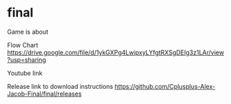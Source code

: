 # final
Game is about

Flow Chart
https://drive.google.com/file/d/1ykGXPg4LwipxyLYfgtRXSgDEIg3z1LAr/view?usp=sharing

Youtube link

Release link to download instructions
https://github.com/Cplusplus-Alex-Jacob-Final/final/releases
